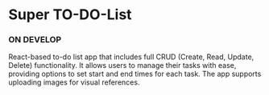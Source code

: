 # Super TO-DO-List
### ON DEVELOP

React-based to-do list app that includes full CRUD (Create, Read, Update, Delete) functionality. It allows users to manage their tasks with ease, providing options to set start and end times for each task. The app supports uploading images for visual references.

